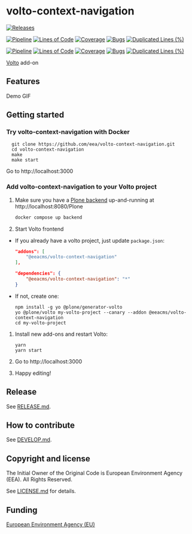 # volto-context-navigation

[![Releases](https://img.shields.io/github/v/release/eea/volto-context-navigation)](https://github.com/eea/volto-context-navigation/releases)

[![Pipeline](https://ci.eionet.europa.eu/buildStatus/icon?job=volto-addons%2Fvolto-context-navigation%2Fmaster&subject=master)](https://ci.eionet.europa.eu/view/Github/job/volto-addons/job/volto-context-navigation/job/master/display/redirect)
[![Lines of Code](https://sonarqube.eea.europa.eu/api/project_badges/measure?project=volto-context-navigation-master&metric=ncloc)](https://sonarqube.eea.europa.eu/dashboard?id=volto-context-navigation-master)
[![Coverage](https://sonarqube.eea.europa.eu/api/project_badges/measure?project=volto-context-navigation-master&metric=coverage)](https://sonarqube.eea.europa.eu/dashboard?id=volto-context-navigation-master)
[![Bugs](https://sonarqube.eea.europa.eu/api/project_badges/measure?project=volto-context-navigation-master&metric=bugs)](https://sonarqube.eea.europa.eu/dashboard?id=volto-context-navigation-master)
[![Duplicated Lines (%)](https://sonarqube.eea.europa.eu/api/project_badges/measure?project=volto-context-navigation-master&metric=duplicated_lines_density)](https://sonarqube.eea.europa.eu/dashboard?id=volto-context-navigation-master)

[![Pipeline](https://ci.eionet.europa.eu/buildStatus/icon?job=volto-addons%2Fvolto-context-navigation%2Fdevelop&subject=develop)](https://ci.eionet.europa.eu/view/Github/job/volto-addons/job/volto-context-navigation/job/develop/display/redirect)
[![Lines of Code](https://sonarqube.eea.europa.eu/api/project_badges/measure?project=volto-context-navigation-develop&metric=ncloc)](https://sonarqube.eea.europa.eu/dashboard?id=volto-context-navigation-develop)
[![Coverage](https://sonarqube.eea.europa.eu/api/project_badges/measure?project=volto-context-navigation-develop&metric=coverage)](https://sonarqube.eea.europa.eu/dashboard?id=volto-context-navigation-develop)
[![Bugs](https://sonarqube.eea.europa.eu/api/project_badges/measure?project=volto-context-navigation-develop&metric=bugs)](https://sonarqube.eea.europa.eu/dashboard?id=volto-context-navigation-develop)
[![Duplicated Lines (%)](https://sonarqube.eea.europa.eu/api/project_badges/measure?project=volto-context-navigation-develop&metric=duplicated_lines_density)](https://sonarqube.eea.europa.eu/dashboard?id=volto-context-navigation-develop)


[Volto](https://github.com/plone/volto) add-on

## Features

Demo GIF

## Getting started

### Try volto-context-navigation with Docker

      git clone https://github.com/eea/volto-context-navigation.git
      cd volto-context-navigation
      make
      make start

Go to http://localhost:3000

### Add volto-context-navigation to your Volto project

1. Make sure you have a [Plone backend](https://plone.org/download) up-and-running at http://localhost:8080/Plone

   ```Bash
   docker compose up backend
   ```

1. Start Volto frontend

* If you already have a volto project, just update `package.json`:

   ```JSON
   "addons": [
       "@eeacms/volto-context-navigation"
   ],

   "dependencies": {
       "@eeacms/volto-context-navigation": "*"
   }
   ```

* If not, create one:

   ```
   npm install -g yo @plone/generator-volto
   yo @plone/volto my-volto-project --canary --addon @eeacms/volto-context-navigation
   cd my-volto-project
   ```

1. Install new add-ons and restart Volto:

   ```
   yarn
   yarn start
   ```

1. Go to http://localhost:3000

1. Happy editing!

## Release

See [RELEASE.md](https://github.com/eea/volto-context-navigation/blob/master/RELEASE.md).

## How to contribute

See [DEVELOP.md](https://github.com/eea/volto-context-navigation/blob/master/DEVELOP.md).

## Copyright and license

The Initial Owner of the Original Code is European Environment Agency (EEA).
All Rights Reserved.

See [LICENSE.md](https://github.com/eea/volto-context-navigation/blob/master/LICENSE.md) for details.

## Funding

[European Environment Agency (EU)](http://eea.europa.eu)
